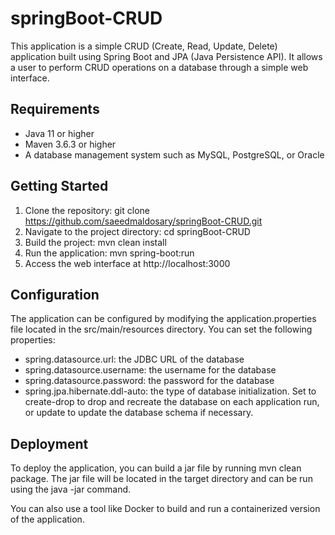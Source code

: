 # springBoot-CRUD

This application is a simple CRUD (Create, Read, Update, Delete) application built using Spring Boot and JPA (Java Persistence API). It allows a user to perform CRUD operations on a database through a simple web interface.

## Requirements
- Java 11 or higher
- Maven 3.6.3 or higher
- A database management system such as MySQL, PostgreSQL, or Oracle

## Getting Started
1. Clone the repository: git clone https://github.com/saeedmaldosary/springBoot-CRUD.git
2. Navigate to the project directory: cd springBoot-CRUD
3. Build the project: mvn clean install
4. Run the application: mvn spring-boot:run
5. Access the web interface at http://localhost:3000

## Configuration
The application can be configured by modifying the application.properties file located in the src/main/resources directory. You can set the following properties:

- spring.datasource.url: the JDBC URL of the database
- spring.datasource.username: the username for the database
- spring.datasource.password: the password for the database
- spring.jpa.hibernate.ddl-auto: the type of database initialization. Set to create-drop to drop and recreate the database on each application run, or update to update the database schema if necessary.

## Deployment
To deploy the application, you can build a jar file by running mvn clean package. The jar file will be located in the target directory and can be run using the java -jar command.

You can also use a tool like Docker to build and run a containerized version of the application.
